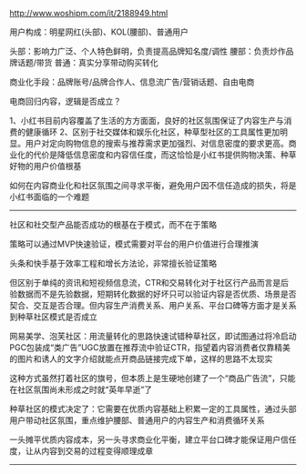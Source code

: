 http://www.woshipm.com/it/2188949.html

用户构成：明星网红(头部)、KOL(腰部)、普通用户

头部：影响力广泛、个人特色鲜明，负责提高品牌知名度/调性
腰部：负责炒作品牌话题/带货
普通：真实分享带动购买转化

商业化手段：品牌账号/品牌合作人、信息流广告/营销话题、自由电商

电商回归内容，逻辑是否成立？

1、小红书目前内容覆盖了生活的方方面面，良好的社区氛围保证了内容生产与消费的健康循环
2、区别于社交媒体和娱乐化社区，种草型社区的工具属性更加明显。用户对定向购物信息的搜索与推荐需求更加强烈、对信息密度的要求更高。商业化的代价是降低信息密度和内容信任度，而这恰恰是小红书提供购物决策、种草好物的用户价值根基

如何在内容商业化和社区氛围之间寻求平衡，避免用户因不信任造成的损失，将是小红书面临的一个难题

---

社区和社交型产品能否成功的根基在于模式，而不在于策略

策略可以通过MVP快速验证，模式需要对平台的用户价值进行合理推演

头条和快手基于效率工程和增长方法论，非常擅长验证策略

但区别于单纯的资讯和短视频信息流，CTR和交易转化对于社区行产品而言是后验数据而不是先验数据，短期转化数据的好坏只可以验证内容是否优质、场景是否契合、交互是否合理。但内容生产消费关系、用户关系、平台口碑等方面才是关系到种草社区模式是否成立

网易美学、泡芙社区：用流量转化的思路快速试错种草社区，即试图通过将冷启动PGC包装成“类广告”UGC放置在推荐流中验证CTR，指望着内容消费者仅靠精美的图片和诱人的文字介绍就能点开商品链接完成下单，这样的思路不太现实

这种方式虽然打着社区的旗号，但本质上是生硬地创建了一个“商品广告流”，只能在社区氛围尚未形成之时就“英年早逝”了
 
种草社区的模式决定了：它需要在优质内容基础上积累一定的工具属性，通过头部用户带动社区氛围，重点维护腰部、普通用户的内容生产和消费循环关系

一头摊平优质内容成本，另一头寻求商业化平衡，建立平台口碑才能保证用户信任度，让从内容到交易的过程变得顺理成章

---


